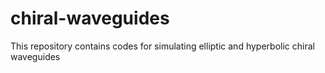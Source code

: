 # chiral-waveguides
This repository contains codes for simulating elliptic and hyperbolic chiral waveguides
